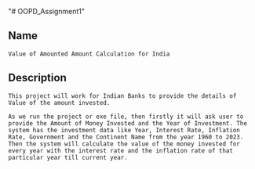 "# OOPD_Assignment1" 
## Name 

    Value of Amounted Amount Calculation for India

## Description

    This project will work for Indian Banks to provide the details of Value of the amount invested.
    
    As we run the project or exe file, then firstly it will ask user to provide the Amount of Money Invested and the Year of Investment. The system has the investment data like Year, Interest Rate, Inflation Rate, Government and the Continent Name from the year 1960 to 2023. Then the system will calculate the value of the money invested for every year with the interest rate and the inflation rate of that particular year till current year.